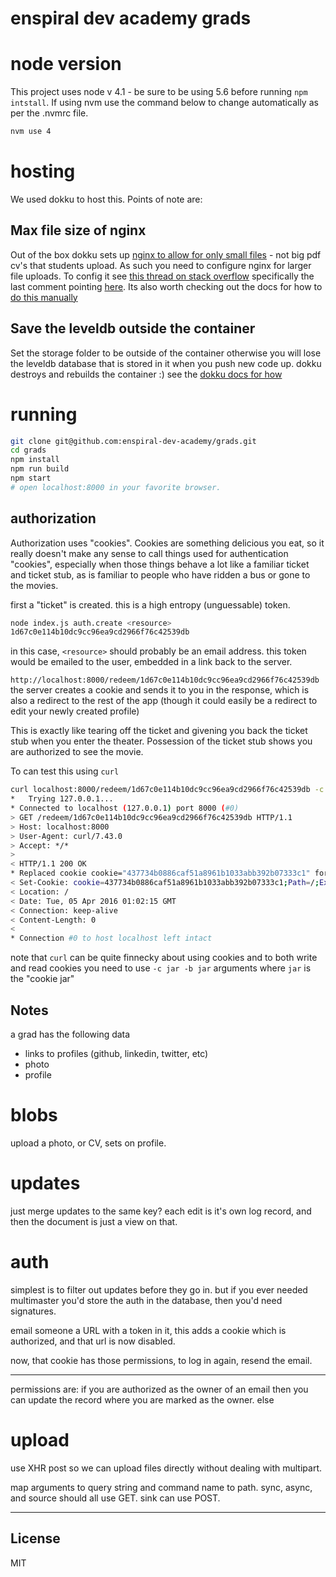 # enspiral dev academy grads

# node version

This project uses node v 4.1 - be sure to be using 5.6 before running `npm intstall`. If using nvm use the command below to change automatically as per the .nvmrc file. 
```bash
nvm use 4
```

# hosting

We used dokku to host this. Points of note are:

## Max file size of nginx
Out of the box dokku sets up [nginx to allow for only small files](https://github.com/dokku/dokku/issues/802) - not big pdf cv's that students upload. As such you need to configure nginx for larger file uploads. To config it see [this thread on stack overflow](https://stackoverflow.com/questions/25529866/how-do-i-set-nginx-configuration-settings-on-a-per-app-basis-in-dokku) specifically the last comment pointing [here](https://github.com/investtools/dokku-client-max-body-size/blob/master/nginx-pre-reload). Its also worth checking out the docs for how to [do this manually](http://dokku.viewdocs.io/dokku/nginx/#customizing-via-configuration-files-included-by-the-default-tem)

## Save the leveldb outside the container
Set the storage folder to be outside of the container otherwise you will lose the leveldb database that is stored in it when you push new code up. dokku destroys and rebuilds the container :) see the [dokku docs for how](http://dokku.viewdocs.io/dokku/dokku-storage/#dokku-core-storage-plugin)

# running

```bash
git clone git@github.com:enspiral-dev-academy/grads.git
cd grads
npm install
npm run build
npm start
# open localhost:8000 in your favorite browser.

```

## authorization

Authorization uses "cookies". Cookies are something delicious you eat,
so it really doesn't make any sense to call things used for authentication
"cookies", especially when those things behave a lot like a familiar ticket
and ticket stub, as is familiar to people who have ridden a bus or gone to
the movies.

first a "ticket" is created. this is a high entropy (unguessable) token.
```bash
node index.js auth.create <resource>
1d67c0e114b10dc9cc96ea9cd2966f76c42539db
```
in this case, `<resource>` should probably be an email address.
this token would be emailed to the user, embedded in a link back to the server.

`http://localhost:8000/redeem/1d67c0e114b10dc9cc96ea9cd2966f76c42539db`
the server creates a cookie and sends it to you in the response,
which is also a redirect to the rest of the app (though it could easily
be a redirect to edit your newly created profile)

This is exactly like tearing off the ticket and givening you back the ticket
stub when you enter the theater. Possession of the ticket stub shows you are
authorized to see the movie.

To can test this using `curl`

```bash
curl localhost:8000/redeem/1d67c0e114b10dc9cc96ea9cd2966f76c42539db -c jar -b jar -v
*   Trying 127.0.0.1...
* Connected to localhost (127.0.0.1) port 8000 (#0)
> GET /redeem/1d67c0e114b10dc9cc96ea9cd2966f76c42539db HTTP/1.1
> Host: localhost:8000
> User-Agent: curl/7.43.0
> Accept: */*
> 
< HTTP/1.1 200 OK
* Replaced cookie cookie="437734b0886caf51a8961b1033abb392b07333c1" for domain localhost, path /, expire 1491397335
< Set-Cookie: cookie=437734b0886caf51a8961b1033abb392b07333c1;Path=/;Expires=Wed Apr 05 2017 13:02:15 GMT+1200 (NZST)FirstPartyOnly;HttpOnly;
< Location: /
< Date: Tue, 05 Apr 2016 01:02:15 GMT
< Connection: keep-alive
< Content-Length: 0
< 
* Connection #0 to host localhost left intact
```

note that `curl` can be quite finnecky about using cookies
and to both write and read cookies you need to use `-c jar -b jar`
arguments where `jar` is the "cookie jar"

## Notes

a grad has the following data

- links to profiles (github, linkedin, twitter, etc)
- photo
- profile

# blobs

upload a photo, or CV, sets on profile. 

# updates

just merge updates to the same key?
each edit is it's own log record,
and then the document is just a view on that.

# auth

simplest is to filter out updates before they go in.
but if you ever needed multimaster you'd store the auth in the database,
then you'd need signatures.

email someone a URL with a token in it, this adds a cookie
which is authorized, and that url is now disabled.

now, that cookie has those permissions, to log in again,
resend the email.

---

permissions are: if you are authorized as the owner of an email
then you can update the record where you are marked as the owner.
else

# upload

use XHR post so we can upload files directly without
dealing with multipart.

map arguments to query string and command name to path.
sync, async, and source should all use GET. sink can use POST.


---



## License

MIT
